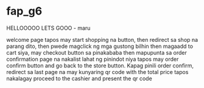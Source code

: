 # fap_g6

HELLOOOOO LETS GOOO - maru

welcome page tapos may start shopping na button, 
then redirect sa shop na parang dito, 
then pwede magclick ng mga gustong bilhin then magaadd to cart siya, 
may checkout button sa pinakababa 
then mapupunta sa order confirmation page na nakalist lahat ng pinindot niya tapos may order confirm button and go back to the store button. 
Kapag pinili order confirm, 
redirect sa last page na may kunyaring qr code with the total price tapos nakalagay proceed to the cashier and present the qr code
